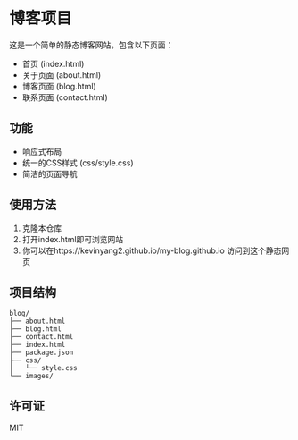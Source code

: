 # 博客项目

这是一个简单的静态博客网站，包含以下页面：

- 首页 (index.html)
- 关于页面 (about.html) 
- 博客页面 (blog.html)
- 联系页面 (contact.html)

## 功能

- 响应式布局
- 统一的CSS样式 (css/style.css)
- 简洁的页面导航

## 使用方法

1. 克隆本仓库
2. 打开index.html即可浏览网站
3. 你可以在https://kevinyang2.github.io/my-blog.github.io 访问到这个静态网页

## 项目结构

```
blog/
├── about.html
├── blog.html  
├── contact.html
├── index.html
├── package.json
├── css/
│   └── style.css
└── images/
```

## 许可证

MIT
